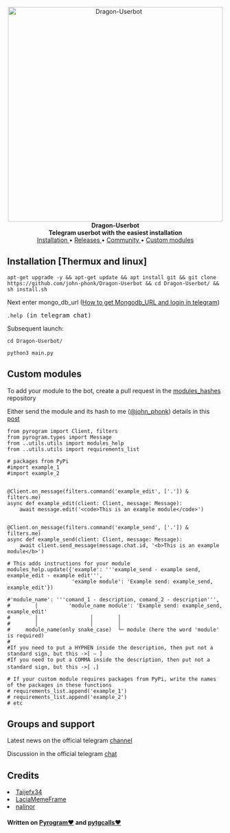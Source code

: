 <p align="center">
        <img src="https://telegra.ph/file/97ba4adfdf5ac59a213d9.png" width="500" alt="Dragon-Userbot">
    </a>
    <br>
    <b>Dragon-Userbot</b>
    <br>
    <b>Telegram userbot with the easiest installation</b>
    <br>
    <a href='https://github.com/JoHn-111/Dragon-Userbot/tree/master#installation-not-the-final-version'>
        Installation
    </a>
    •
    <a href="https://github.com/JoHn-111/Dragon-Userbot/releases">
        Releases
    </a>
    •
    <a href="https://t.me/Dragon_Userbot_chat">
        Community
    </a>
    •
    <a href='https://github.com/JoHn-111/Dragon-Userbot/tree/master#custom-modules'>
        Custom modules
    </a>
</p>



<h2>Installation [Thermux and linux]</h2>

<pre><code>apt-get upgrade -y && apt-get update && apt install git && git clone https://github.com/john-phonk/Dragon-Userbot && cd Dragon-Userbot/ && sh install.sh
</code></pre>

<p>Next enter mongo_db_url (<a href='https://telegra.ph/How-to-get-Mongodb-URL-and-login-in-telegram-08-01'>How to get Mongodb_URL and login in telegram</a>)</p>

<pre><code>.help</code> (in telegram chat)</pre>

Subsequent launch:

<pre><code>cd Dragon-Userbot/</code></pre>

<pre><code>python3 main.py</code></pre>


<h2>Custom modules</h2>


<p>To add your module to the bot, create a pull request in the <a href='https://github.com/Dragon-Userbot/custom_modules/'>modules_hashes</a> repository</p>
<p>Either send the module and its hash to me (<a href='https://t.me/john_phonk'>@john_phonk</a>) details in this <a href='https://t.me/Dragon_Userbot/65'>post</a></p>

```python3
from pyrogram import Client, filters
from pyrogram.types import Message
from ..utils.utils import modules_help
from ..utils.utils import requirements_list

# packages from PyPi
#import example_1
#import example_2


@Client.on_message(filters.command('example_edit', ['.']) & filters.me)
async def example_edit(client: Client, message: Message):
    await message.edit('<code>This is an example module</code>')


@Client.on_message(filters.command('example_send', ['.']) & filters.me)
async def example_send(client: Client, message: Message):
    await client.send_message(message.chat.id, '<b>This is an example module</b>')

# This adds instructions for your module
modules_help.update({'example': '''example_send - example send, example_edit - example edit''',
                     'example module': 'Example send: example_send, example_edit'})

#'module_name': '''comand_1 - description, comand_2 - description''',
#        │          'module_name module': 'Example send: example_send, example_edit'
#        │                 │        │
#        │                 │        │
#     module_name(only snake_case)  └─ module (here the word 'module' is required)
#
#If you need to put a HYPHEN inside the description, then put not a standard sign, but this ->[ – ]
#If you need to put a COMMA inside the description, then put not a standard sign, but this ->[ ，]

# If your custom module requires packages from PyPi, write the names of the packages in these functions
# requirements_list.append('example_1')
# requirements_list.append('example_2')
# etc
```
<h2>Groups and support</h2>
<p>Latest news on the official telegram <a href='https://t.me/Dragon_Userbot'>channel</a></p>

<p>Discussion in the official telegram <a href='https://t.me/Dragon_Userbot_chat'>chat</a></p>

<h2>Credits</h2>
<nav>
<li><a href='https://github.com/Taijefx34'>Taijefx34</a></li>
<li><a href='https://github.com/LaciaMemeFrame'>LaciaMemeFrame</a></li>
<li><a href='https://t.me/nalinor'>nalinor</a></li>
</nav>
<h4>Written on <a href='https://github.com/pyrogram/pyrogram'>Pyrogram❤️</a> and <a href='https://github.com/MarshalX/tgcalls/tree/main/pytgcalls'>pytgcalls❤️</a></h4>
